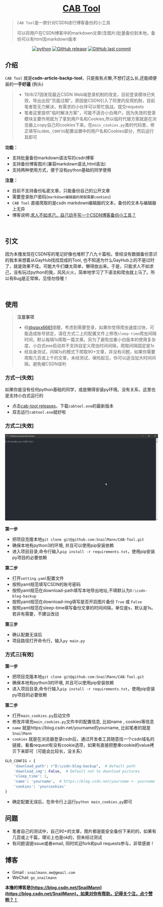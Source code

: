 <h1 align="center"><a href="https://github.com/SnailMann" target="_blank">CAB Tool</a></h1>

> `CAB Tool`是一款针对CSDN进行博客备份的小工具
> 
> 可以将用户在CSDN博客中的markdown文章(含图片)批量备份到本地，备份可以有html及markdown版本

<p align="center">
<a href="#"><img alt="python" src="https://img.shields.io/badge/python-3.7-red.svg"/></a>
<a href="https://github.com/SnailMann/CAB-Tool/releases"><img alt="GitHub release" src="https://img.shields.io/github/release/SnailMann/CAB-Tool.svg"></a>
<a href="https://github.com/SnailMann/CAB-Tool/commits"><img alt="GitHub last commit" src="https://img.shields.io/github/last-commit/SnailMann/CAB-Tool.svg?label=update"></a>

</p>






## 介绍

`CAB Tool`  就是**csdn-article-backp-tool**，只是我有点懒,不想打这么长,还能顺便装的**一手好逼** (狗头)

> - 19/8/27因发现最近CSDN Web端登录机制的改变，目前登录模块已失效，导出出现"页面过期"。原因是CSDN引入了阿里的反爬机制，目前笔者暂无力解决，有需求的小伙伴可以帮忙挑战，提交requests
> - 笔者这里提供"临时解决方案"，可能不适合小白用户。因为失效的登录模块主要作用就为了拿到用户名和Cookies,所以临时代替方案就是在浏览器上copy自己的cookies下来。在`main_cookies.py`类的代码里，修正填写`GLOBAL_CONFIG`配置设置中的用户名和Cookies部分，然后运行其即可

**功能：**

- 支持批量备份markdown语法写的csdn博客
- 支持备份博客图片(兼容markdown语法,html语法)
- 支持两种使用方式，便于没有python基础的同学使用

**注意：**

- 目前不支持备份私密文章，只能备份自己的公开文章
- 需要登录账户密码(`markdown编辑器的爬取需要cookies`)
- `CAB Tool` 直接爬取的是csdn markdown编辑器的文本，备份的文本与编辑器上无异
- 博客说明:[求人不如求己，自己动手写一个CSDN博客备份小工具？](https://blog.csdn.net/SnailMann/article/details/96474068)


<br/>


## 引文

因为本撸发现在CSDN写的笔记好像也堆积了八九十篇啦。曾经没有数据备份意识的我本来想着从GayHub找找现成的Tool, 也不知道为什么GayHub上的不是过时了，就是效果不佳。可能大牛们嫌太简单，懒得放出来。于是，只能求人不如求己，没有玩过python的我，风风火火，简单地学习了下语法和爬虫就上马了。所以有Bug是正常嘛，见怪勿怪喔！

<br/>


## 使用
> **注意事项**
>- 经[@qqxx6661](https://github.com/qqxx6661)提醒，考虑到需要登录，如果你觉得爬虫速度过快，可能造成账号锁定，请在方式二上的配置文件上修改`sleep-time`爬虫间隔时间，默认每隔1s爬取一篇文章。另为了避免加重小白版本的使用复杂度，小白式exe启动并不支持自定义爬虫时间间隔，爬取间隔固定是1s
>- 经自身测试，间隔1s的模式下爬取90+文章，并没有问题，如果你需要爬取几百或上千的文章，未经测试，保险起见，你可以适当加大时间间隔，避免被CSDN误判



### 方式一[失效]
如果你是没有任何python基础的同学，或是懒得安装py环境。没有关系，这里也是支持小白式运行的

- 点击[cab-tool releases](https://github.com/SnailMann/CAB-Tool/releases)，下载`cabtool.exe`的最新版本
- 双击运行`cabtool.exe`就好啦



### 方式二[失效]

![效果图](./asset/img/cab-tool.gif)

**第一步**

- 把项目克隆本地`git clone git@github.com:SnailMann/CAB-Tool.git`
- 确保本地有python3的环境, 并且可以使用pip安装依赖
- 进入项目目录,命令行输入`pip install -r requirements.txt`，使用pip安装py项目的必要依赖

**第二步**

- 打开`setting.yaml`配置文件
- 按照yaml规范填写CSDN的账号密码
- 按照yaml规范在download-path填写本地导出地址,不填默认为`D:\csdn-blog-backup`
- 按照yaml规范在download-img填写是否开启图片备份 `True` 或 `False`
- 按照yaml规范在sleep-time填写备份文章的时间间隔，单位是s，默认是1s。若非有需要，不建议改动

**第三步**

- 确认配置无误后
- 项目路径打开命令行，输入`py main.py`

### 方式三[有效]

**第一步**

- 把项目克隆本地`git clone git@github.com:SnailMann/CAB-Tool.git`
- 确保本地有python3的环境, 并且可以使用pip安装依赖
- 进入项目目录,命令行输入`pip install -r requirements.txt`，使用pip安装py项目的必要依赖

**第二步**

- 打开`main_cookies.py`启动文件
- 修改并填充`main_cookies.py`文件中的配置信息, 比如name , cookies等信息
- `name` 就是https://blog.csdn.net/yourname的yourname, 比如笔者的就是`SnailMann`
- `cookies` 就是在浏览器登录csdn后，通过开发者工具随意找一个csdn域名的链接，看看request有没有cookie选项，如果有直接把整串cookie的value拷贝下来即可（可能会比较长，没关系）

```python
GLO_CONFIG = {
    'download_path': r"D:\csdn-blog-backup",  # Default path
    'download_img': False,  # Default not to download pictures
    'sleep_time': 1,
    'name': 'yourname',  # https://blog.csdn.net/yourname <- yourname
    'cookies': 'yourcookies'
}
```
- 确定配置无误后，在命令行上运行`python main_cookies.py`即可

## 问题

- 笔者自己的测试中，自己90+的文章，图片都是能安全备份下来的的，如果有几百或上千篇，理论上也是ok的，但未经过测试
- 有问题请提issue或者email, 同时欢迎fork和pull requests参与，非常感谢！

## 博客


- Gmail : `snailmann.me@gmail.com`
- WeChat: `go_snailmann`


**本撸的博客是[https://blog.csdn.net/SnailMann](https://blog.csdn.net/SnailMann)，如果对你有帮助，记得关个注，点个赞哟？！**

